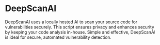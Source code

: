 # DeepScanAI
DeepScanAI uses a locally hosted AI to scan your source code for vulnerabilities securely. This script ensures privacy and enhances security by keeping your code analysis in-house. Simple and effective, DeepScanAI is ideal for secure, automated vulnerability detection.
